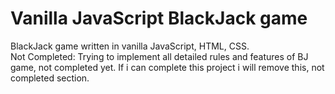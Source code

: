 # Vanilla JavaScript BlackJack game
BlackJack game written in vanilla JavaScript, HTML, CSS.  
Not Completed:
Trying to implement all detailed rules and features of BJ game, not completed yet. If i can complete this project i will remove this, not completed section.
